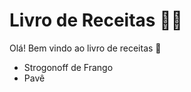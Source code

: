# Livro de Receitas :man_cook:

Olá! Bem vindo ao livro de receitas :wave:

- Strogonoff de Frango
- Pavê

